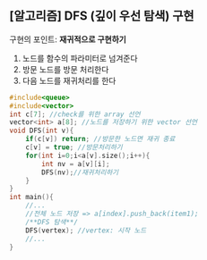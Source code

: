 ## [알고리즘] DFS (깊이 우선 탐색) 구현

구현의 포인트: **재귀적으로 구현하기**

1. 노드를 함수의 파라미터로 넘겨준다
2. 방문 노드를 방문 처리한다
3. 다음 노드를 재귀처리를 한다

```c++
#include<queue>
#include<vector>
int c[7]; //check를 위한 array 선언
vector<int> a[8]; //노드를 저장하기 위한 vector 선언
void DFS(int v){
    if(c[v]) return; //방문한 노드면 재귀 종료
    c[v] = true; //방문처리하기
    for(int i=0;i<a[v].size();i++){
        int nv = a[v][i];
        DFS(nv);//재귀처리하기
    }      
}
int main(){
    //...
    //전체 노드 저장 => a[index].push_back(item1);
    /**DFS 탐색**/
    DFS(vertex); //vertex: 시작 노드
    //...
}

```

